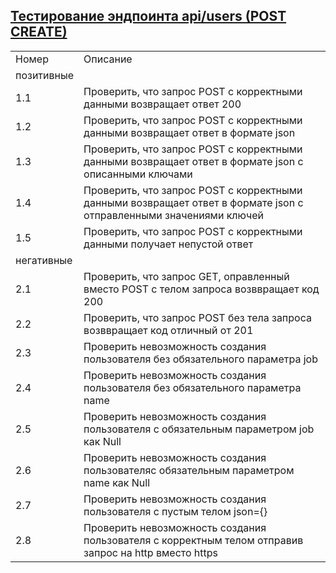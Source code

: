 
## [Тестирование эндпоинта api/users (POST CREATE)](https://reqres.in/)
|            | |
|------------|-|
| Номер      |Описание|
| позитивные ||
| 1.1        |Проверить, что запрос POST с корректными данными возвращает ответ 200|
| 1.2        |Проверить, что запрос POST с корректными данными возвращает ответ в формате json|
| 1.3        |Проверить, что запрос POST с корректными данными возвращает ответ в формате json c описанными ключами|
| 1.4        |Проверить, что запрос POST с корректными данными возвращает ответ в формате json c отправленными значениями ключей|
| 1.5        |Проверить, что запрос POST с корректными данными получает непустой ответ|
| негативные ||
| 2.1        |Проверить, что  запрос GET, оправленный вместо POST с телом запроса возввращает код 200|
| 2.2        |Проверить, что  запрос POST без тела запроса возввращает код отличный от 201|
| 2.3        |Проверить невозможность создания пользователя без обязательного параметра job|
| 2.4        |Проверить невозможность создания пользователя без обязательного параметра name|
| 2.5        |Проверить невозможность создания пользователя с обязательным параметром job как Null|
| 2.6        |Проверить невозможность создания пользователяс обязательным параметром name как Null|
| 2.7        |Проверить невозможность создания пользователя с пустым телом json={}|
| 2.8        |Проверить невозможность создания пользователя с корректным телом отправив запрос на http вместо https|
